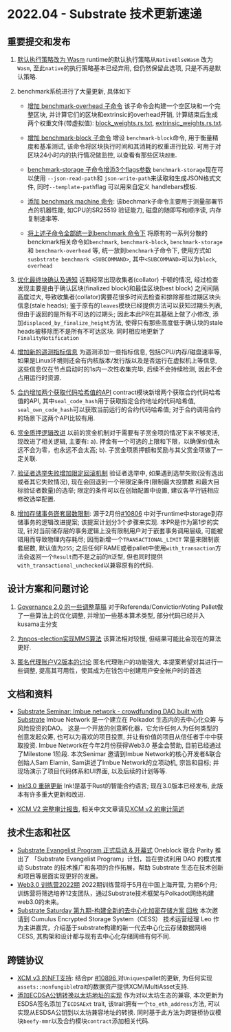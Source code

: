 # 2022.04 - Substrate 技术更新速递

## 重要提交和发布

1. [默认执行策略改为 Wasm](https://github.com/paritytech/substrate/pull/11170) runtime的默认执行策略从`NativeElseWasm` 改为`Wasm`,  至此`native`的执行策略基本已经弃用, 但仍然保留此选项, 只是不再是默认策略.

2. benchmark系统进行了大量更新, 具体如下
   
   - [增加 benchmark-overhead 子命令](https://github.com/paritytech/substrate/pull/10977) 该子命令会构建一个空区块和一个完整区块, 并计算它们的区块和extrinsic的overhead开销, 计算结束后生成两个权重文件(带虚拟值): [block_weights.rs.txt](https://github.com/paritytech/substrate/files/8219022/block_weights.rs.txt), [extrinsic_weights.rs.txt](https://github.com/paritytech/substrate/files/8219023/extrinsic_weights.rs.txt).
   
   - [增加 benchmark-block 子命令](https://github.com/paritytech/substrate/pull/11091)  增设 `benchmark-block`命令, 用于衡量精度和基准测试, 该命令将区块执行时间和其消耗的权重进行比较.  可用于对区块24小时内的执行情况做监控, 以查看有那些区块`超重`.
   
   - [ benchmark-storage 子命令增添3个flags参数](https://github.com/paritytech/substrate/pull/11004)  `benchmark-storage`现在可以使用 `--json-read-path`和 `json-write-path`来读取和生成JSON格式文件, 同时`--template-path`flag 可以用来自定义 handlebars模板.
   
   - [添加 benchmark machine 命令](https://github.com/paritytech/substrate/pull/11198): 该bechmark子命令主要用于测量部署节点的机器性能, 如CPU的SR25519 验证能力, 磁盘的随即写和顺序读, 内存复制速率等.
   
   - [将上述子命令全部统一到benchmark 命令下](https://github.com/paritytech/substrate/pull/11164)  将原有的一系列分散的benckmark相关命令如`benchmark`, `benchmark-block`, `benchmark-storage` 和 `benchmark-overhead` 等, 统一放到`benchmark`子命令下,  使用方式如`susbstrate benchmark <SUBCOMMAND>`, 其中`<SUBCOMMAND>`可以为`block`, `overhead`


3. [优化最终块确认及通知](https://github.com/paritytech/substrate/pull/11200)  近期经常出现收集者(collator) 卡顿的情况, 经过检查发现主要是由于确认区块(finalized block)和最佳区块(best block) 之间间隔高度过大, 导致收集者(collator)需要花很多时间去检查和排除那些过期区块头信息(stale heads); 鉴于原有的`leaves`模块已经提供方法可以获知过期头列表, 但由于返回的是所有不可达的过期头;  因此本此PR在其基础上做了小修改, 添加`displaced_by_finalize_height`方法, 使得只有那些高度低于确认块的stale heads被移除而不是所有不可达区块. 同时相应地更新了`FinalityNotification`

4. [增加新的遥测指标信息](https://github.com/paritytech/substrate/pull/11062) 为遥测添加一些指标信息, 包括CPU/内存/磁盘速率等, 如果是Linux环境则还会有内核版本/发行版以及是否运行在虚拟机上等信息, 这些信息仅在节点启动时的1s内一次性收集完毕, 后续不会持续检测, 因此不会占用运行时资源.

5. [合约增加两个获取代码哈希值的API](https://github.com/paritytech/substrate/pull/10933) contract模块新增两个获取合约代码哈希值的API, 其中`seal_code_hash`用于获取指定合约地址的代码哈希值, `seal_own_code_hash`可以获取当前运行的合约代码哈希值; 对于合约调用合约的场景下这两个API比较有用.

5. [赏金质押逻辑改进](https://github.com/paritytech/substrate/pull/11014)  以前的赏金机制对于需要有子赏金项的情况下来不够灵活,  现改进了相关逻辑, 主要有: a). 押金有一个可选的上限和下限，以确保价值永远不会为零，也永远不会太高;  b). 子赏金项质押额和奖励与其父赏金项做了一定关联.

7. [验证者选举失败增加限定回滚机制](https://github.com/paritytech/substrate/pull/10988)  验证者选举中, 如果遇到选举失败(没有选出或者其它失败情况), 现在会回退到一个带限定条件(限制最大投票数 和最大目标验证者数量)的选举; 限定的条件可以在创始配置中设置, 建议各平行链相应修改选举配置.

8. [增加存储事务嵌套层数限制](https://github.com/paritytech/substrate/pull/10808):  源于2月份[#10806](https://github.com/paritytech/substrate/issues/10806) 中对于runtime中storage到存储事务的逻辑改进提案; 该提案计划分3个步骤来实现. 本PR是作为第1步的实现, 针对当前储存层的事务逻辑上没有限制用户对于嵌套事务调用层级, 可能被错用而导致物理内存耗尽; 因而新增一个`TRANSACTIONAL_LIMIT` 常量来限制嵌套层数, 默认值为`255`; 之后任何FRAME或者pallet中使用`with_transaction`方法会返回一个`Result`而不是之前的`R`泛型, 但也同时提供`with_transactional_unchecked`以兼容原有的代码.

## 设计方案和问题讨论

1. [Governance 2.0 的一些调整草稿](https://github.com/paritytech/substrate/pull/11124) 对于Referenda/ConvictionVoting Pallet做了一些算法上的优化调整, 并增加一些基本算术类型, 部分代码已经并入kusama主分支

2. [为npos-election实现MMS算法](https://github.com/paritytech/substrate/pull/11180)  该算法相对较慢, 但结果可能比会现在的算法更好.

3. [ 匿名代理账户V2版本的讨论](https://github.com/paritytech/substrate/pull/11115)  匿名代理账户的功能强大, 本提案希望对其进行一些调整, 提高其可用性，使其成为在钱包中创建用户安全帐户时的首选

## 文档和资料

* [Substrate Seminar: Imbue network - crowdfunding DAO built with Substrate](https://youtu.be/xbjdhTO7VtA) Imbue Network 是一个建立在 Polkadot 生态内的去中心化众筹 与风险投资的DAO。 这是一个开放的创意孵化器，它允许任何人为任何类型的创意发起众筹, 也可以为喜欢的项目投票, 并让有价值的项目从信任者手中中获取投资. Imbue Network在今年2月份获得Web3.0 基金会赞助, 目前已经通过了Milestone 1阶段. 本次Senimar 邀请到Imbue Network的核心开发者&联合创始人Sam Elamin, Sam讲述了Imbue Network的立项动机, 宗旨和目标; 并现场演示了项目代码体系和UI界面, 以及后续的计划等等.

* [Ink!3.0 重磅更新](https://www.parity.io/blog/ink-3-0-paritys-rust-based-language-gets-a-major-update) Ink!是基于Rust的智能合约语言; 现在3.0版本已经发布, 此版本有许多重大更新和改进. 

* [XCM V2 完整审计报告](https://blog.quarkslab.com/resources/2022-02-27-xcmv2-audit/21-12-908-REP.pdf), 相关中文文章请见[XCM v2 的审计简述 ](https://mp.weixin.qq.com/s/xbvrYwyoeN9wrzSIuz028A)

## 技术生态和社区

* [Substrate Evangelist Program 正式启动 & 开幕式](https://mp.weixin.qq.com/s/QoXcueo0fDMKYEjSbKFODw) Oneblock 联合 Parity 推出了 「Substrate Evangelist Program」计划，旨在尝试利用 DAO 的模式推动 Substrate 的技术推广和各项的合作拓展，帮助 Substrate 生态在技术创新和项目等层面实现更好的发展。
* [Web3.0 训练营2022期](https://bootcamp.web3.foundation/zh-cn.html#about) 2022期训练营将于5月在中国上海开营, 为期6个月; 训练营将筛选培养12支团队，通过Substrate技术框架与Polkadot网络构建web3.0的未来。
* [Substrate Saturday 第九期-构建全新的去中心化加密存储方案 回放](https://youtu.be/U5Omsgc15eU) 本次邀请到 Cumulus Encrypted Storage System（CESS） 技术运营经理 Leo 作为主讲嘉宾，介绍基于substrate构建的新一代去中心化云存储数据网络CESS, 其构架和设计都与现有去中心化存储网络有何不同. 

## 跨链协议

* [XCM v3 的NFT支持](https://github.com/paritytech/polkadot/pull/4950): 结合pr [#10896 ](https://github.com/paritytech/substrate/pull/10896) 对`Uniques`pallet的更新, 为任何实现`assets::nonfungible`trait的数据资产提供XCM/MultiAsset支持.
* [添加ECDSA公钥转换以太坊地址的实现](https://github.com/paritytech/substrate/pull/11087) 作为对以太坊生态的兼容, 本次更新为ESDSA签名添加了`ECDSAExt` trait, 该trait拥有一个`to_eth_address`方法, 可以实现从ESDSA公钥到以太坊兼容地址的转换. 同时基于此方法为跨链桥协议模块`beefy-mmr`以及合约模块`contract`添加相关代码.  